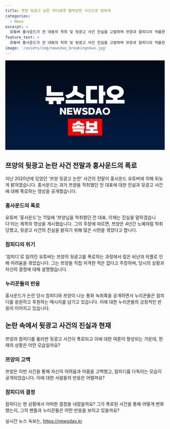 ```yaml
---
title: 쯔양 뒷광고 남친 피디에게 협박당한 사건으로 밝혀져
categories:
  - News
excerpt: >
  유튜버 홍사운드가 전 대표의 착취 및 뒷광고 사건 진실을 고발하며 쯔양과 참피디의 억울한 처지를 밝힌 영상이 논란 초래. 쯔양의 뒷광고 부각은 참피디가 직접 저격한 것이 아니었으며, 전 대표의 협박으로 참피디는 쯔양을 보호했음을 고백. 쯔양과 참피디의 통화 녹취록도 공개되며 참피디에 대한 이해와 지지가 높아지고 있음. 요약문: 유튜버 홍사운드가 쯔양과 참피디의 뒷광고 논란 진실을 고발, 참피디의 억울한 처지에 관심이 쏠리는 가운데 녹취록 공개로 참피디에 대한 이해와 지지가 높아지고 있다. #쯔양 #홍사운드 #참피디 #뒷광고논란
feature_text: >
  유튜버 홍사운드가 전 대표의 착취 및 뒷광고 사건 진실을 고발하며 쯔양과 참피디의 억울한 처지를 밝힌 영상이 논란 초래. 쯔양의 뒷광고 부각은 참피디가 직접 저격한 것이 아니었으며, 전 대표의 협박으로 참피디는 쯔양을 보호했음을 고백. 쯔양과 참피디의 통화 녹취록도 공개되며 참피디에 대한 이해와 지지가 높아지고 있음. 요약문: 유튜버 홍사운드가 쯔양과 참피디의 뒷광고 논란 진실을 고발, 참피디의 억울한 처지에 관심이 쏠리는 가운데 녹취록 공개로 참피디에 대한 이해와 지지가 높아지고 있다. #쯔양 #홍사운드 #참피디 #뒷광고논란
image: '/assets/img/newsdao_breakingnews.jpg'
---
```


<p><img src="/assets/img/newsdao_breakingnews.jpg" alt="cryptoinkorea 속보" /></p>

<h2 data-ke-size="size26">쯔양의 뒷광고 논란 사건 전말과 홍사운드의 폭로</h2>

<p data-ke-size="size16">지난 2020년에 있었던 '쯔양 뒷광고 논란' 사건의 전말이 홍사운드 유튜버에 의해 뒤늦게 밝혀졌습니다. 홍사운드는 과거 쯔양을 착취했던 전 대표에 대한 진실과 뒷광고 사건에 대해 폭로하는 영상을 공개했습니다.</p>

<h3>홍사운드의 폭로</h3>

<p data-ke-size="size16">유튜버 '홍사운드'는 11일에 '쯔양님을 착취했던 전 대표, 이제는 진실을 말하겠습니다'라는 제목의 영상을 게시했습니다. 그의 주장에 따르면, 쯔양은 4년간 노예처럼 착취당했고, 뒷광고 사건의 진실을 밝히기 위해 많은 시련을 겪었다고 합니다.</p>

<h3>참피디의 위기</h3>

<p data-ke-size="size16">'참피디'로 알려진 유튜버는 쯔양의 뒷광고를 폭로하는 과정에서 많은 비난과 악플로 인해 어려움을 겪었습니다. 그는 쯔양을 직접 저격한 적은 없다고 주장하며, 당시의 상황과 자신의 결정에 대해 설명했습니다.</p>

<h3>누리꾼들의 반응</h3>

<p data-ke-size="size16">홍사운드가 논란 당시 참피디와 쯔양이 나눈 통화 녹취록을 공개하면서 누리꾼들은 참피디를 응원하고 후원하는 메시지를 남기고 있습니다. 이에 대한 누리꾼들의 긍정적인 반응이 이어지고 있습니다.</p>

<h2 data-ke-size="size26">논란 속에서 뒷광고 사건의 진실과 현재</h2>

<p data-ke-size="size16">쯔양과 참피디를 둘러싼 뒷광고 사건이 폭로되고 이에 대한 여론이 형성되는 가운데, 현재의 상황은 어떤 모습일까요? </p>

<h3>쯔양의 고백</h3>

<p data-ke-size="size16">쯔양은 이번 사건을 통해 자신의 어려움과 아픔을 고백했고, 참피디를 다독이는 모습이 공개되었습니다. 이에 대한 사람들의 반응은 어떨까요?</p>

<h3>참피디의 결정</h3>

<p data-ke-size="size16">참피디는 현 상황에서 어떠한 결정을 내렸을까요? 그가 폭로된 사건을 통해 어떻게 변화했는지, 그의 팬들과 누리꾼들은 어떤 반응을 보이고 있을까요?</p>
실시간 뉴스 속보는, <a href="https://newsdao.kr" rel="dofollow">https://newsdao.kr</a>


